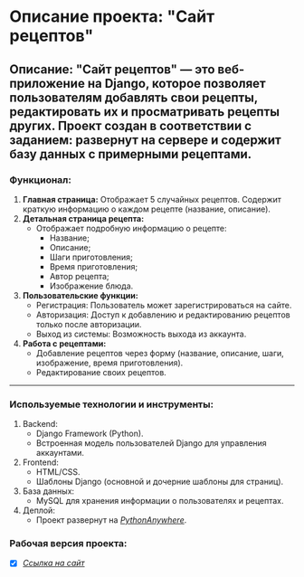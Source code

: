 # Описание проекта: "Сайт рецептов"

**Описание:** "Сайт рецептов" — это веб-приложение на Django, которое позволяет пользователям добавлять свои рецепты,
редактировать их и просматривать рецепты других. Проект создан в соответствии с заданием: развернут на сервере и
содержит базу данных с примерными рецептами.
---
### Функционал:
1. **Главная страница:**
   Отображает 5 случайных рецептов.
   Содержит краткую информацию о каждом рецепте (название, описание).
2. **Детальная страница рецепта:**
   * Отображает подробную информацию о рецепте:
     * Название;
     * Описание;
     * Шаги приготовления;
     * Время приготовления;
     * Автор рецепта;
     * Изображение блюда.
3. **Пользовательские функции:**
   * Регистрация: Пользователь может зарегистрироваться на сайте.
   * Авторизация: Доступ к добавлению и редактированию рецептов только после авторизации.
   * Выход из системы: Возможность выхода из аккаунта.
4. **Работа с рецептами:**
   * Добавление рецептов через форму (название, описание, шаги, изображение, время приготовления).
   * Редактирование своих рецептов.
---
### Используемые технологии и инструменты:
1. Backend:
   * Django Framework (Python).
   * Встроенная модель пользователей Django для управления аккаунтами.
2. Frontend:
   * HTML/CSS.
   * Шаблоны Django (основной и дочерние шаблоны для страниц).
3. База данных:
   * MySQL для хранения информации о пользователях и рецептах.
4. Деплой:
   * Проект развернут на *[PythonAnywhere](https://www.pythonanywhere.com/)*.
   

### Рабочая версия проекта:
- [x] *[Ссылка на сайт](https://gbfincert.pythonanywhere.com/)*
